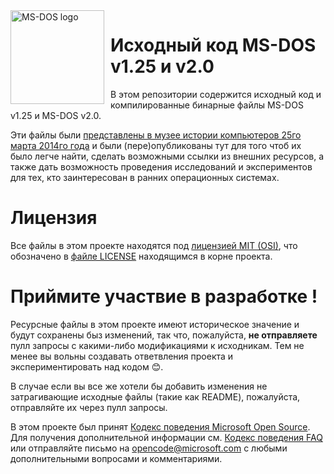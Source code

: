 <img width="150" height="150" align="left" style="float: left; margin: 0 10px 0 0;" alt="MS-DOS logo" src="https://github.com/Microsoft/MS-DOS/blob/master/msdos-logo.png">   

# Исходный код MS-DOS v1.25 и v2.0
В этом репозитории содержится исходный код и компилированные бинарные файлы MS-DOS v1.25 и MS-DOS v2.0.

Эти файлы были [представлены в музее истории компьютеров 25го марта 2014го года](http://www.computerhistory.org/atchm/microsoft-ms-dos-early-source-code/) и были (пере)опубликованы тут для того чтоб их было легче найти, сделать
возможными ссылки из внешних ресурсов, а также дать возможность проведения исследований и экспериментов для тех, кто заинтересован в ранних операционных системах.

# Лицензия
Все файлы в этом проекте находятся под [лицензией MIT (OSI)](https://en.wikipedia.org/wiki/MIT_License), что обозначено в [файле LICENSE](https://github.com/Microsoft/MS-DOS/blob/master/LICENSE.md) находящимся в корне проекта.

# Приймите участвие в разработке !
Ресурсные файлы в этом проекте имеют историческое значение и будут сохранены быз изменений, так что, пожалуйста, **не отправляете** пулл запросы с какими-либо модификациями к исходникам. Тем не менее вы вольны создавать ответвления проекта и экспериментировать над кодом 😊.

В случае если вы все же хотели бы добавить изменения не затрагивающие исходные файлы (такие как README), пожалуйста, отправляйте их через пулл запросы.

В этом проекте был принят [Кодекс поведения Microsoft Open Source](https://opensource.microsoft.com/codeofconduct/). Для получения дополнительной информации см. [Кодекс поведения FAQ](https://opensource.microsoft.com/codeofconduct/faq/) или отправляйте письмо на [opencode@microsoft.com](opencode@microsoft.com) с любыми дополнительными вопросами и комментариями.
